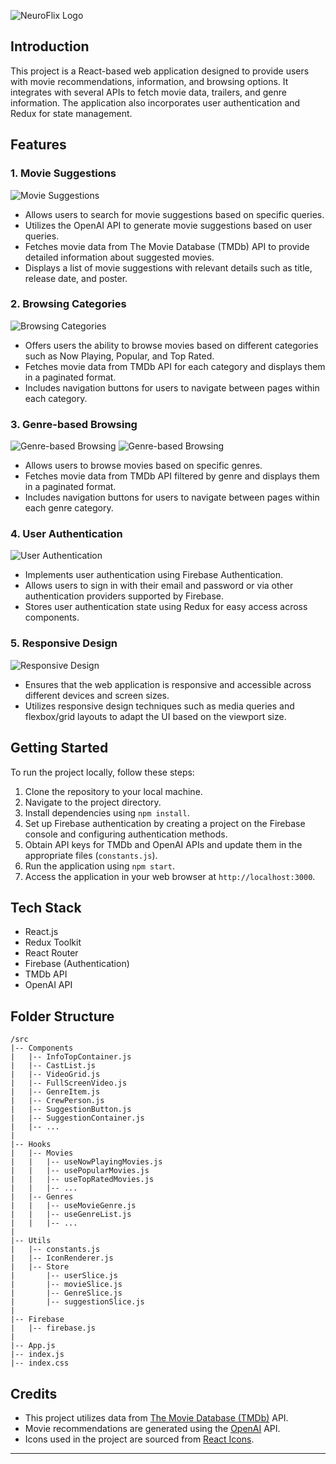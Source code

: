 
![NeuroFlix Logo](https://neuroflix.vercel.app/static/media/Logo.6f12fc7545e36058e8cd.png)

## Introduction

This project is a React-based web application designed to provide users with movie recommendations, information, and browsing options. It integrates with several APIs to fetch movie data, trailers, and genre information. The application also incorporates user authentication and Redux for state management.

## Features

### 1. Movie Suggestions

![Movie Suggestions](https://i.ibb.co/c6FJg3c/Screenshot-2024-05-04-223350.png)
- Allows users to search for movie suggestions based on specific queries.
- Utilizes the OpenAI API to generate movie suggestions based on user queries.
- Fetches movie data from The Movie Database (TMDb) API to provide detailed information about suggested movies.
- Displays a list of movie suggestions with relevant details such as title, release date, and poster.

### 2. Browsing Categories

![Browsing Categories](https://i.ibb.co/HCXB0w2/Screenshot-2024-05-04-223414.png)
- Offers users the ability to browse movies based on different categories such as Now Playing, Popular, and Top Rated.
- Fetches movie data from TMDb API for each category and displays them in a paginated format.
- Includes navigation buttons for users to navigate between pages within each category.

### 3. Genre-based Browsing

![Genre-based Browsing](https://i.ibb.co/0m7fnS4/Screenshot-2024-05-04-223442.png)
![Genre-based Browsing](https://i.ibb.co/c2jS2C8/Screenshot-2024-05-04-223515.png)
- Allows users to browse movies based on specific genres.
- Fetches movie data from TMDb API filtered by genre and displays them in a paginated format.
- Includes navigation buttons for users to navigate between pages within each genre category.

### 4. User Authentication

![User Authentication](https://i.ibb.co/fnMWMCF/Screenshot-2024-05-04-232423.png)
- Implements user authentication using Firebase Authentication.
- Allows users to sign in with their email and password or via other authentication providers supported by Firebase.
- Stores user authentication state using Redux for easy access across components.

### 5. Responsive Design

![Responsive Design](https://i.ibb.co/kc4bzw9/Be-Funky-collage.jpg)

- Ensures that the web application is responsive and accessible across different devices and screen sizes.
- Utilizes responsive design techniques such as media queries and flexbox/grid layouts to adapt the UI based on the viewport size.

## Getting Started

To run the project locally, follow these steps:

1. Clone the repository to your local machine.
2. Navigate to the project directory.
3. Install dependencies using `npm install`.
4. Set up Firebase authentication by creating a project on the Firebase console and configuring authentication methods.
5. Obtain API keys for TMDb and OpenAI APIs and update them in the appropriate files (`constants.js`).
6. Run the application using `npm start`.
7. Access the application in your web browser at `http://localhost:3000`.

## Tech Stack

- React.js
- Redux Toolkit
- React Router
- Firebase (Authentication)
- TMDb API
- OpenAI API

## Folder Structure

```
/src
|-- Components
|   |-- InfoTopContainer.js
|   |-- CastList.js
|   |-- VideoGrid.js
|   |-- FullScreenVideo.js
|   |-- GenreItem.js
|   |-- CrewPerson.js
|   |-- SuggestionButton.js
|   |-- SuggestionContainer.js
|   |-- ...
|
|-- Hooks
|   |-- Movies
|   |   |-- useNowPlayingMovies.js
|   |   |-- usePopularMovies.js
|   |   |-- useTopRatedMovies.js
|   |   |-- ...
|   |-- Genres
|   |   |-- useMovieGenre.js
|   |   |-- useGenreList.js
|   |   |-- ...
|
|-- Utils
|   |-- constants.js
|   |-- IconRenderer.js
|   |-- Store
|       |-- userSlice.js
|       |-- movieSlice.js
|       |-- GenreSlice.js
|       |-- suggestionSlice.js
|
|-- Firebase
|   |-- firebase.js
|
|-- App.js
|-- index.js
|-- index.css
```

## Credits

- This project utilizes data from [The Movie Database (TMDb)](https://www.themoviedb.org/) API.
- Movie recommendations are generated using the [OpenAI](https://openai.com/) API.
- Icons used in the project are sourced from [React Icons](https://react-icons.github.io/react-icons/).

---
